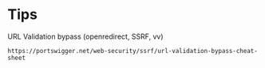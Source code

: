 # Tips

URL Validation bypass (openredirect, SSRF, vv)

```
https://portswigger.net/web-security/ssrf/url-validation-bypass-cheat-sheet
```
